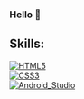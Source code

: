 ### Hello 👋

## Skills:

[![HTML5](https://img.shields.io/badge/HTML5-000000?style=for-the-badge&logo=html5&logoColor=white&labelColor=F7681B)]()
<br>
[![CSS3](https://img.shields.io/badge/CSS3-000000?style=for-the-badge&logo=css3&logoColor=white&labelColor=F7681B)]()
<br>
[![Android_Studio](https://img.shields.io/badge/Android_Studio-3DDC84?style=for-the-badge&logo=android-studio&logoColor=white&labelColor=101010)]()
</br>


<!--
**eliebust/eliebust** is a ✨ _special_ ✨ repository because its `README.md` (this file) appears on your GitHub profile.

Here are some ideas to get you started:

- 🔭 I’m currently working on ...
- 🌱 I’m currently learning ...
- 👯 I’m looking to collaborate on ...
- 🤔 I’m looking for help with ...
- 💬 Ask me about ...
- 📫 How to reach me: ...
- 😄 Pronouns: ...
- ⚡ Fun fact: ...
-->
